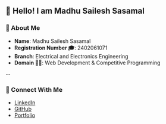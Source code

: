 ## 👋 Hello! I am Madhu Sailesh Sasamal

### 👤 About Me
- **Name**: Madhu Sailesh Sasamal  
- **Registration Number 🎓**: 2402061071  
- **Branch**: Electrical and Electronics Engineering  
- **Domain 🧑‍💻**: Web Development & Competitive Programming  
<!-- - **Hobbies 🏓**: Singing, Coding , Traveling   -->

--

### 🔗 Connect With Me
- [LinkedIn](https://www.linkedin.com/in/madhu-sailesh-sasamal-6918912a4/)  
- [GitHub](https://github.com/madhusailesh)  
- [Portfolio](https://madhusailesh.netlify.app/)
